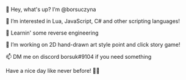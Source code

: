 👋 Hey, what's up? I’m @borsuczyna

👀 I’m interested in Lua, JavaScript, C# and other scripting languages!

🌱 Learnin' some reverse engineering

💞️ I’m working on 2D hand-drawn art style point and click story game!

📫 DM me on discord borsuk#9104 if you need something

Have a nice day like never before! 💞️💞️

<!---
borsuczyna/borsuczyna is a ✨ special ✨ repository because its `README.md` (this file) appears on your GitHub profile.
You can click the Preview link to take a look at your changes.
--->
